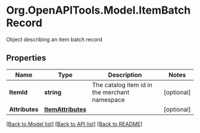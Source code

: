 # Org.OpenAPITools.Model.ItemBatchRecord
Object describing an item batch record

## Properties

Name | Type | Description | Notes
------------ | ------------- | ------------- | -------------
**ItemId** | **string** | The catalog item id in the merchant namespace | [optional] 
**Attributes** | [**ItemAttributes**](ItemAttributes.md) |  | [optional] 

[[Back to Model list]](../README.md#documentation-for-models) [[Back to API list]](../README.md#documentation-for-api-endpoints) [[Back to README]](../README.md)


